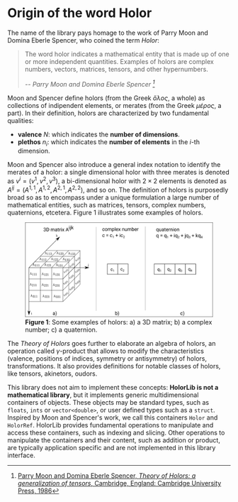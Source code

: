 # Origin of the word Holor

The name of the library pays homage to the work of Parry Moon and Domina Eberle Spencer, who coined the term *Holor*:

> The word holor indicates a mathematical entity that is made up of one or more independent quantities. Examples of holors are complex numbers, vectors, matrices, tensors, and other hypernumbers.
> 
> -- <cite>Parry Moon and Domina Eberle Spencer <cite> [^1]


Moon and Spencer define holors (from the Greek *ὅλος*, a whole) as collections of indipendent elements, or merates (from the Greek *μέρος*, a part). In their definition, holors are characterized by two fundamental qualities:

- **valence** $N$: which indicates the **number of dimensions**.
- **plethos** $n_i$: which indicates the **number of elements** in the $i$-th dimension.

Moon and Spencer also introduce a general index notation to identify the merates of a holor: a single dimensional holor with three merates is denoted as $v^i = (v^1, v^2, v^3)$, a bi-dimensional holor with $2 \times 2$ elements is denoted as $A^{ij} = (A^{1,1}, A^{1,2}, A^{2,1}, A^{2,2})$, and so on.
The definition of holors is purposedly broad so as to encompass under a unique formulation a large number of mathematical entities, such as matrices, tensors, complex numbers, quaternions, etcetera. Figure 1 illustrates some examples of holors. 

<figure>
  <img src="../images/holors_examples.png" width="800" />
  <figcaption><b>Figure 1</b>: Some examples of holors: a) a 3D matrix; b) a complex number; c) a quaternion.</figcaption>
</figure>

   
The *Theory of Holors* goes further to elaborate an algebra of holors, an operation called $\gamma$-product that allows to modify the characteristics (valence, positions of indices, symmetry or antisymmetry) of holors, transformations. It also provides definitions for notable classes of holors, like tensors, akinetors, oudors. 



This library does not aim to implement these concepts: **HolorLib is not a mathematical library**, but it implements generic multidimensional containers of objects. These objects may be standard types, such as `floats`, `ints` or `vector<double>`, or user defined types such as a `struct`. Inspired by Moon and Spencer's work, we call this containers `Holor` and `HolorRef`.
HolorLib provides fundamental operations to manipulate and access these containers, such as indexing and slicing. Other operations to manipulate the containers and their content, such as addition or product, are typically application specific and are not implemented in this library interface.



[^1]: [Parry Moon and Domina Eberle Spencer, *Theory of Holors: a generalization of tensors*, Cambridge, England: Cambridge University Press, 1986](https://www.cambridge.org/core/books/theory-of-holors/A4F6FE2D43AAE06C4D3EF6B620932CCD)